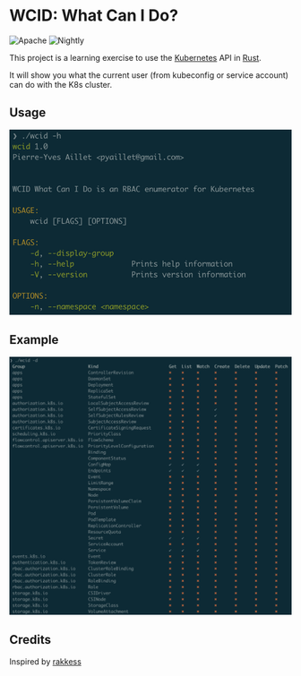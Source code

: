 # WCID: What Can I Do?

![Apache](https://img.shields.io/github/license/pyaillet/wcid)
![Nightly](https://github.com/pyaillet/wcid/actions/workflows/nightly.yml/badge.svg)



This project is a learning exercise to use the [Kubernetes](http://kubernetes.io/) API in [Rust](https://www.rust-lang.org/fr).

It will show you what the current user (from kubeconfig or service account) can
do with the K8s cluster.

## Usage

![Usage](./resources/help.png)

## Example

![Example](./resources/example.png)

## Credits

Inspired by [rakkess](https://github.com/corneliusweig/rakkess)
